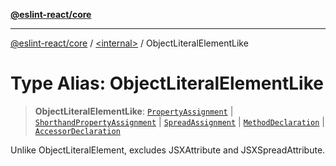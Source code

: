 [**@eslint-react/core**](../../README.md)

***

[@eslint-react/core](../../README.md) / [\<internal\>](../README.md) / ObjectLiteralElementLike

# Type Alias: ObjectLiteralElementLike

> **ObjectLiteralElementLike**: [`PropertyAssignment`](../interfaces/PropertyAssignment.md) \| [`ShorthandPropertyAssignment`](../interfaces/ShorthandPropertyAssignment.md) \| [`SpreadAssignment`](../interfaces/SpreadAssignment.md) \| [`MethodDeclaration`](../interfaces/MethodDeclaration.md) \| [`AccessorDeclaration`](AccessorDeclaration.md)

Unlike ObjectLiteralElement, excludes JSXAttribute and JSXSpreadAttribute.
